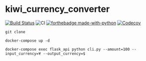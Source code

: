 # kiwi_currency_converter

[![Build Status](https://travis-ci.org/MatejTuray/kiwi_currency_task.svg?branch=master)](https://travis-ci.org/MatejTuray/kiwi_currency_task)
![CI](https://img.shields.io/badge/Travis-red.svg?style=flat&logo=travis)
[![forthebadge made-with-python](https://img.shields.io/badge/made%20with-python-blue.svg?style=flat-square)](https://www.python.org/)
[![Codecov](https://codecov.io/gh/MatejTuray/kiwi_currency_task/branch/master/graph/badge.svg)](https://codecov.io/gh/MatejTuray/kiwi_currency_task)

```
git clone
```

```
docker-compose up -d
```

```
docker-compose exec flask_api python cli.py --amount=100 --input_currency=¥ --output_currency=$
```
